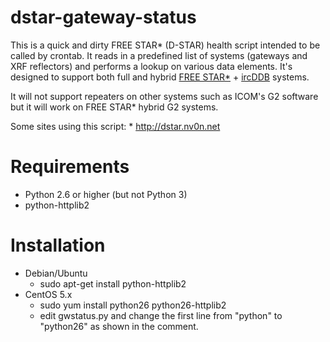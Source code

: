 dstar-gateway-status
====================

This is a quick and dirty FREE STAR* (D-STAR) health script intended to be called by crontab. It reads in a predefined list of systems (gateways and XRF reflectors) and performs a lookup on various data elements. It's designed to support both full and hybrid [FREE STAR\*](http://va3uv.com/freestar.htm) + [ircDDB](http://ircddb.net) systems.

It will not support repeaters on other systems such as ICOM's G2 software but it will work on FREE STAR* hybrid G2 systems.

Some sites using this script: * http://dstar.nv0n.net

Requirements
============

-	Python 2.6 or higher (but not Python 3)
-	python-httplib2

Installation
============

-	Debian/Ubuntu
	-	sudo apt-get install python-httplib2
-	CentOS 5.x
	-	sudo yum install python26 python26-httplib2
	-	edit gwstatus.py and change the first line from "python" to "python26" as shown in the comment.
